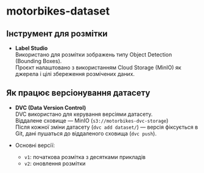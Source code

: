 # motorbikes-dataset

## Інструмент для розмітки

- **Label Studio**  
  Використано для розмітки зображень типу Object Detection (Bounding Boxes).  
  Проєкт налаштовано з використанням Cloud Storage (MinIO) як джерела і цілі збереження розмічених даних.

## Як працює версіонування датасету

- **DVC (Data Version Control)**  
  DVC використано для керування версіями датасету.  
  Віддалене сховище — MinIO (`s3://motorbikes-dvc-storage`)  
  Після кожної зміни датасету (`dvc add dataset/`) — версія фіксується в Git, дані пушаться до віддаленого сховища (`dvc push`).

- Основні версії:
  - `v1`: початкова розмітка з десятками прикладів
  - `v2`: оновлення розмітки
